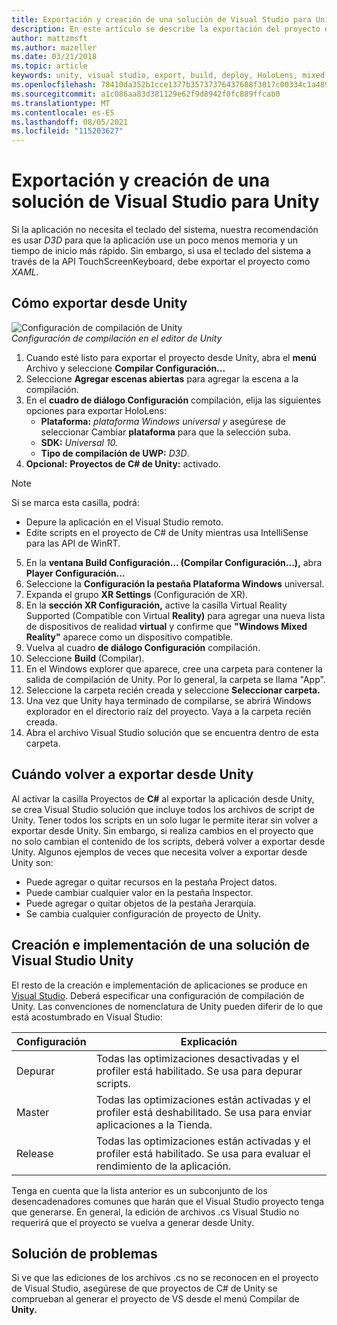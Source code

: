 ```yaml
---
title: Exportación y creación de una solución de Visual Studio para Unity
description: En este artículo se describe la exportación del proyecto de realidad mixta desde Unity para que pueda compilar e implementar en Visual Studio.
author: mattzmsft
ms.author: mazeller
ms.date: 03/21/2018
ms.topic: article
keywords: unity, visual studio, export, build, deploy, HoloLens, mixed reality headset, windows mixed reality headset, virtual reality headset, UWP, deploying
ms.openlocfilehash: 78410da352b1cce1377b35737376437608f3017c00334c1a489ede26d5170d2d
ms.sourcegitcommit: a1c086aa83d381129e62f9d8942f0fc889ffcab0
ms.translationtype: MT
ms.contentlocale: es-ES
ms.lasthandoff: 08/05/2021
ms.locfileid: "115203627"
---
```

# <a name="exporting-and-building-a-unity-visual-studio-solution"></a>Exportación y creación de una solución de Visual Studio para Unity

Si la aplicación no necesita el teclado del sistema, nuestra recomendación es usar *D3D* para que la aplicación use un poco menos memoria y un tiempo de inicio más rápido. Sin embargo, si usa el teclado del sistema a través de la API TouchScreenKeyboard, debe exportar el proyecto como *XAML.*

## <a name="how-to-export-from-unity"></a>Cómo exportar desde Unity

![Configuración de compilación de Unity](images/unitybuildsettings-300px.png)<br>
*Configuración de compilación en el editor de Unity*

1. Cuando esté listo para exportar el proyecto desde Unity, abra el **menú** Archivo y seleccione **Compilar Configuración...**
2. Seleccione **Agregar escenas abiertas** para agregar la escena a la compilación.
3. En el **cuadro de diálogo Configuración** compilación, elija las siguientes opciones para exportar HoloLens:
   * **Plataforma:** *plataforma Windows universal y* asegúrese de seleccionar Cambiar **plataforma** para que la selección suba.
   * **SDK:** *Universal 10.*
   * **Tipo de compilación de UWP:** *D3D*.
4. **Opcional:** **Proyectos de C# de Unity:** activado.

>[!NOTE]
>Si se marca esta casilla, podrá:
>* Depure la aplicación en el Visual Studio remoto.
>* Edite scripts en el proyecto de C# de Unity mientras usa IntelliSense para las API de WinRT.

5. En la **ventana Build Configuración... (Compilar Configuración...),** abra **Player Configuración...**
6. Seleccione la **Configuración la pestaña Plataforma Windows** universal.
7. Expanda el grupo **XR Settings** (Configuración de XR).
8. En la **sección XR Configuración,** active la casilla Virtual Reality Supported (Compatible con Virtual **Reality)** para agregar una nueva lista de dispositivos de realidad **virtual** y confirme que **"Windows Mixed Reality"** aparece como un dispositivo compatible.
9. Vuelva al cuadro **de diálogo Configuración** compilación.
10. Seleccione **Build** (Compilar).
11. En el Windows explorer que aparece, cree una carpeta para contener la salida de compilación de Unity. Por lo general, la carpeta se llama "App".
12. Seleccione la carpeta recién creada y seleccione **Seleccionar carpeta.**
13. Una vez que Unity haya terminado de compilarse, se abrirá Windows explorador en el directorio raíz del proyecto. Vaya a la carpeta recién creada.
14. Abra el archivo Visual Studio solución que se encuentra dentro de esta carpeta.

## <a name="when-to-re-export-from-unity"></a>Cuándo volver a exportar desde Unity

Al activar la casilla Proyectos de **C#** al exportar la aplicación desde Unity, se crea Visual Studio solución que incluye todos los archivos de script de Unity. Tener todos los scripts en un solo lugar le permite iterar sin volver a exportar desde Unity. Sin embargo, si realiza cambios en el proyecto que no solo cambian el contenido de los scripts, deberá volver a exportar desde Unity. Algunos ejemplos de veces que necesita volver a exportar desde Unity son:
* Puede agregar o quitar recursos en la pestaña Project datos.
* Puede cambiar cualquier valor en la pestaña Inspector.
* Puede agregar o quitar objetos de la pestaña Jerarquía.
* Se cambia cualquier configuración de proyecto de Unity.

## <a name="building-and-deploying-a-unity-visual-studio-solution"></a>Creación e implementación de una solución de Visual Studio Unity

El resto de la creación e implementación de aplicaciones se produce en [Visual Studio](../platform-capabilities-and-apis/using-visual-studio.md). Deberá especificar una configuración de compilación de Unity. Las convenciones de nomenclatura de Unity pueden diferir de lo que está acostumbrado en Visual Studio:

|  Configuración  |  Explicación | 
|----------|----------|
|  Depurar  |  Todas las optimizaciones desactivadas y el profiler está habilitado. Se usa para depurar scripts. | 
|  Master  |  Todas las optimizaciones están activadas y el profiler está deshabilitado. Se usa para enviar aplicaciones a la Tienda. | 
|  Release  |  Todas las optimizaciones están activadas y el profiler está habilitado. Se usa para evaluar el rendimiento de la aplicación. | 

Tenga en cuenta que la lista anterior es un subconjunto de los desencadenadores comunes que harán que el Visual Studio proyecto tenga que generarse. En general, la edición de archivos .cs Visual Studio no requerirá que el proyecto se vuelva a generar desde Unity.

## <a name="troubleshooting"></a>Solución de problemas

Si ve que las ediciones de los archivos .cs no se reconocen en el proyecto de Visual Studio, asegúrese de que proyectos de C# de Unity se comprueban al generar el proyecto de VS desde el menú Compilar de **Unity.**
